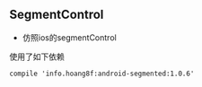 ## SegmentControl
* 仿照ios的segmentControl

使用了如下依赖
````
compile 'info.hoang8f:android-segmented:1.0.6'
````